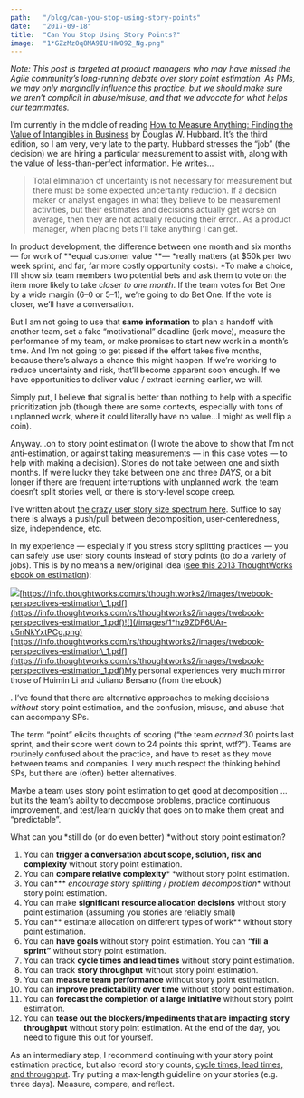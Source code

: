 ```yaml
---
path:	"/blog/can-you-stop-using-story-points"
date:	"2017-09-18"
title:	"Can You Stop Using Story Points?"
image:	"1*GZzMz0q8MA9IUrHW092_Ng.png"
---
```


*Note: This post is targeted at product managers who may have missed the Agile community’s long-running debate over story point estimation. As PMs, we may only marginally influence this practice, but we should make sure we aren’t complicit in abuse/misuse, and that we advocate for what helps our teammates.*

I’m currently in the middle of reading [How to Measure Anything: Finding the Value of Intangibles in Business](https://www.amazon.com/How-Measure-Anything-Intangibles-Business/dp/1118539273/ref=pd_lpo_sbs_14_t_0?_encoding=UTF8&psc=1&refRID=9D84QBBJFC7QQE3K4WAG) by Douglas W. Hubbard. It’s the third edition, so I am very, very late to the party. Hubbard stresses the “job” (the decision) we are hiring a particular measurement to assist with, along with the value of less-than-perfect information. He writes…


> Total elimination of uncertainty is not necessary for measurement but there must be some expected uncertainty reduction. If a decision maker or analyst engages in what they believe to be measurement activities, but their estimates and decisions actually get worse on average, then they are not actually reducing their error…As a product manager, when placing bets I’ll take anything I can get.

In product development, the difference between one month and six months — for work of **equal customer value **— *really matters (at $50k per two week sprint, and far, far more costly opportunity costs). *To make a choice, I’ll show six team members two potential bets and ask them to vote on the item more likely to take *closer to one month*. If the team votes for Bet One by a wide margin (6–0 or 5–1), we’re going to do Bet One. If the vote is closer, we’ll have a conversation.

But I am not going to use that **same information** to plan a handoff with another team, set a fake “motivational” deadline (jerk move), measure the performance of my team, or make promises to start new work in a month’s time. And I’m not going to get pissed if the effort takes five months, because there’s always a chance this might happen. If we’re working to reduce uncertainty and risk, that’ll become apparent soon enough. If we have opportunities to deliver value / extract learning earlier, we will.

Simply put, I believe that signal is better than nothing to help with a specific prioritization job (though there are some contexts, especially with tons of unplanned work, where it could literally have no value…I might as well flip a coin).

Anyway…on to story point estimation (I wrote the above to show that I’m not anti-estimation, or against taking measurements — in this case votes — to help with making a decision). Stories do not take between one and sixth months. If we’re lucky they take between one and three *DAYS,* or a bit longer if there are frequent interruptions with unplanned work, the team doesn’t split stories well, or there is story-level scope creep.

I’ve written about [the crazy user story size spectrum here](https://hackernoon.com/stories-vs-epics-d773118420d2). Suffice to say there is always a push/pull between decomposition, user-centeredness, size, independence, etc.

In my experience — especially if you stress story splitting practices — you can safely use user story counts instead of story points (to do a variety of jobs). This is by no means a new/original idea ([see this 2013 ThoughtWorks ebook on estimation](https://info.thoughtworks.com/rs/thoughtworks2/images/twebook-perspectives-estimation_1.pdf)):

![](/images/1*GZzMz0q8MA9IUrHW092_Ng.png)[https://info.thoughtworks.com/rs/thoughtworks2/images/twebook-perspectives-estimation\_1.pdf](https://info.thoughtworks.com/rs/thoughtworks2/images/twebook-perspectives-estimation_1.pdf)![](/images/1*hz9ZDF6UAr-u5nNkYxtPCg.png)[https://info.thoughtworks.com/rs/thoughtworks2/images/twebook-perspectives-estimation\_1.pdf](https://info.thoughtworks.com/rs/thoughtworks2/images/twebook-perspectives-estimation_1.pdf)My personal experiences very much mirror those of Huimin Li and Juliano Bersano (from the ebook)

. I’ve found that there are alternative approaches to making decisions *without* story point estimation, and the confusion, misuse, and abuse that can accompany SPs.

The term “point” elicits thoughts of scoring (“the team *earned* 30 points last sprint, and their score went down to 24 points this sprint, wtf?”). Teams are routinely confused about the practice, and have to reset as they move between teams and companies. I very much respect the thinking behind SPs, but there are (often) better alternatives.

Maybe a team uses story point estimation to get good at decomposition … but its the team’s ability to decompose problems, practice continuous improvement, and test/learn quickly that goes on to make them great and “predictable”.

What can you *still do (or do even better) *without story point estimation?

1. You can **trigger a conversation about scope, solution, risk and complexity** without story point estimation.
2. You can **compare relative complexity*** *without story point estimation.
3. You can*** *encourage story splitting / problem decomposition** without story point estimation.
4. You can make **significant resource allocation decisions** without story point estimation (assuming you stories are reliably small)
5. You can** estimate allocation on different types of work** without story point estimation.
6. You can **have goals** without story point estimation. You can **“fill a sprint”** without story point estimation.
7. You can track **cycle times and lead times** without story point estimation.
8. You can track **story throughput** without story point estimation.
9. You can **measure team performance** without story point estimation.
10. You can **improve predictability over time** without story point estimation.
11. You can **forecast the completion of a large initiative** without story point estimation.
12. You can **tease out the blockers/impediments that are impacting story throughput** without story point estimation.
At the end of the day, you need to figure this out for yourself.

As an intermediary step, I recommend continuing with your story point estimation practice, but also record story counts, [cycle times, lead times, and throughput](https://leankit.com/learn/kanban/lean-flow-metrics/). Try putting a max-length guideline on your stories (e.g. three days). Measure, compare, and reflect.

